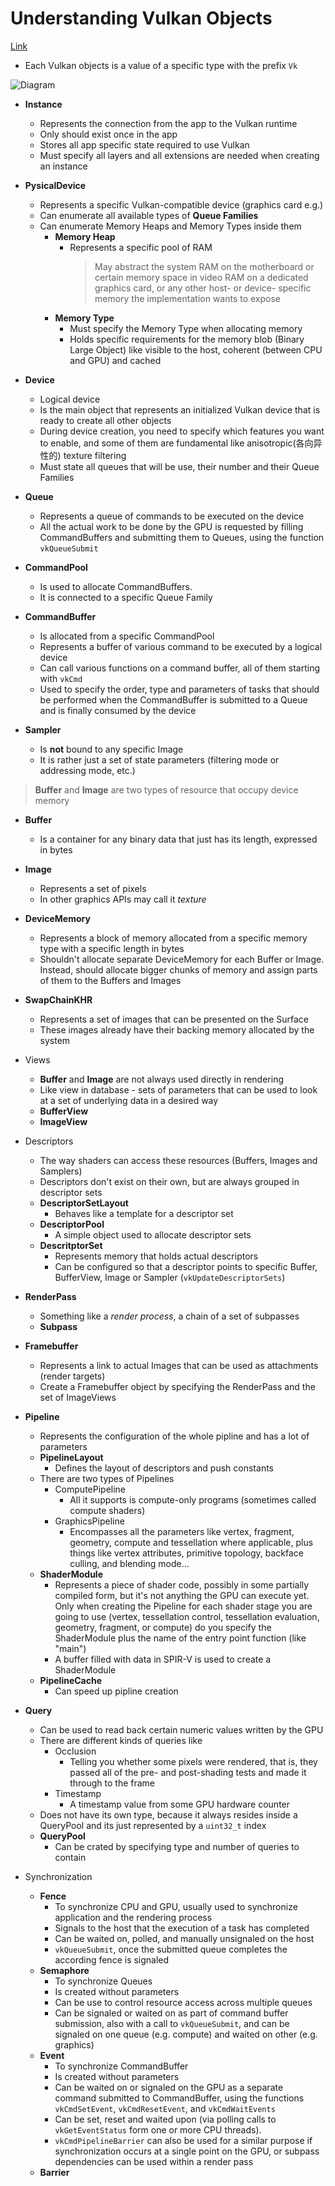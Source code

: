 # Understanding Vulkan Objects

[Link](https://gpuopen.com/learn/understanding-vulkan-objects/)

- Each Vulkan objects is a value of a specific type with the prefix `Vk`

![Diagram](http://gpuopen.com/wp-content/uploads/2017/07/Vulkan-Diagram.png)

- **Instance**
  - Represents the connection from the app to the Vulkan runtime
  - Only should exist once in the app
  - Stores all app specific state required to use Vulkan
  - Must specify all layers and all extensions are needed when creating an instance

- **PysicalDevice**
  - Represents a specific Vulkan-compatible device (graphics card e.g.)
  - Can enumerate all available types of **Queue Families**
  - Can enumerate Memory Heaps and Memory Types inside them
    - **Memory Heap**
      - Represents a specific pool of RAM
        > May abstract the system RAM on the motherboard or certain memory space
        > in video RAM on a dedicated graphics card, or any other host- or device-
        > specific memory the implementation wants to expose
    - **Memory Type**
      - Must specify the Memory Type when allocating memory
      - Holds specific requirements for the memory blob (Binary Large Object)
        like visible to the host, coherent (between CPU and GPU) and cached

- **Device**
  - Logical device
  - Is the main object that represents an initialized Vulkan device that is ready
    to create all other objects
  - During device creation, you need to specify which features you want to enable,
    and some of them are fundamental like anisotropic(各向异性的) texture filtering
  - Must state all queues that will be use, their number and their Queue Families

- **Queue**
  - Represents a queue of commands to be executed on the device
  - All the actual work to be done by the GPU is requested by filling CommandBuffers
    and submitting them to Queues, using the function `vkQueueSubmit`

- **CommandPool**
  - Is used to allocate CommandBuffers.
  - It is connected to a specific Queue Family

- **CommandBuffer**
  - Is allocated from a specific CommandPool
  - Represents a buffer of various command to be executed by a logical device
  - Can call various functions on a command buffer, all of them starting with `vkCmd`
  - Used to specify the order, type and parameters of tasks that should be
    performed when the CommandBuffer is submitted to a Queue and is finally consumed
    by the device

- **Sampler**
  - Is **not** bound to any specific Image
  - It is rather just a set of state parameters (filtering mode or addressing mode, etc.)

> **Buffer** and **Image** are two types of resource that occupy device memory

- **Buffer**
  - Is a container for any binary data that just has its length, expressed in bytes

- **Image**
  - Represents a set of pixels
  - In other graphics APIs may call it *texture*

- **DeviceMemory**
  - Represents a block of memory allocated from a specific memory type with a specific
    length in bytes
  - Shouldn't allocate separate DeviceMemory for each Buffer or Image. Instead,
    should allocate bigger chunks of memory and assign parts of them to the Buffers
    and Images

- **SwapChainKHR**
  - Represents a set of images that can be presented on the Surface
  - These images already have their backing memory allocated by the system

- Views
  - **Buffer** and **Image** are not always used directly in rendering
  - Like view in database - sets of parameters that can be used to look at a set
    of underlying data in a desired way
  - **BufferView**
  - **ImageView**

- Descriptors
  - The way shaders can access these resources (Buffers, Images and Samplers)
  - Descriptors don't exist on their own, but are always grouped in descriptor sets
  - **DescriptorSetLayout**
    - Behaves like a template for a descriptor set
  - **DescriptorPool**
    - A simple object used to allocate descriptor sets
  - **DescritptorSet**
    - Represents memory that holds actual descriptors
    - Can be configured so that a descriptor points to specific Buffer, BufferView,
      Image or Sampler (`vkUpdateDescriptorSets`)

- **RenderPass**
  - Something like a *render process*, a chain of a set of subpasses
  - **Subpass**

- **Framebuffer**
  - Represents a link to actual Images that can be used as attachments (render targets)
  - Create a Framebuffer object by specifying the RenderPass and the set of ImageViews

- **Pipeline**
  - Represents the configuration of the whole pipline and has a lot of parameters
  - **PipelineLayout**
    - Defines the layout of descriptors and push constants
  - There are two types of Pipelines
    - ComputePipeline
      - All it supports is compute-only programs (sometimes called compute shaders)
    - GraphicsPipeline
      - Encompasses all the parameters like vertex, fragment, geometry, compute and
        tessellation where applicable, plus things like vertex attributes,
        primitive topology, backface culling, and blending mode...
  - **ShaderModule**
    - Represents a piece of shader code, possibly in some partially compiled form, 
      but it's not anything the GPU can execute yet. Only when creating the
      Pipeline for each shader stage you are going to use (vertex, tessellation
      control, tessellation evaluation, geometry, fragment, or compute) do you
      specify the ShaderModule plus the name of the entry point function (like "main")
    - A buffer filled with data in SPIR-V is used to create a ShaderModule
  - **PipelineCache**
    - Can speed up pipline creation

- **Query**
  - Can be used to read back certain numeric values written by the GPU
  - There are different kinds of queries like
    - Occlusion
      - Telling you whether some pixels were rendered, that is, they passed all of
        the pre- and post-shading tests and made it through to the frame
    - Timestamp
      - A timestamp value from some GPU hardware counter
  - Does not have its own type, because it always resides inside a QueryPool and
    its just represented by a `uint32_t` index
  - **QueryPool**
    - Can be crated by specifying type and number of queries to contain

- Synchronization
  - **Fence**
    - To synchronize CPU and GPU, usually used to synchronize application and
      the rendering process
    - Signals to the host that the execution of a task has completed
    - Can be waited on, polled, and manually unsignaled on the host
    - `vkQueueSubmit`, once the submitted queue completes the according fence is
      signaled
  - **Semaphore**
    - To synchronize Queues
    - Is created without parameters
    - Can be use to control resource access across multiple queues
    - Can be signaled or waited on as part of command buffer submission, also
      with a call to `vkQueueSubmit`, and can be signaled on one queue (e.g. compute)
      and waited on other (e.g. graphics)
  - **Event**
    - To synchronize CommandBuffer
    - Is created without parameters
    - Can be waited on or signaled on the GPU as a separate command submitted to
      CommandBuffer, using the functions `vkCmdSetEvent`, `vkCmdResetEvent`, and
      `vkCmdWaitEvents`
    - Can be set, reset and waited upon (via polling calls to `vkGetEventStatus`
      form one or more CPU threads).
    - `vkCmdPipelineBarrier` can also be used for a similar purpose if synchronization
      occurs at a single point on the GPU, or subpass dependencies can be used
      within a render pass
  - **Barrier**
